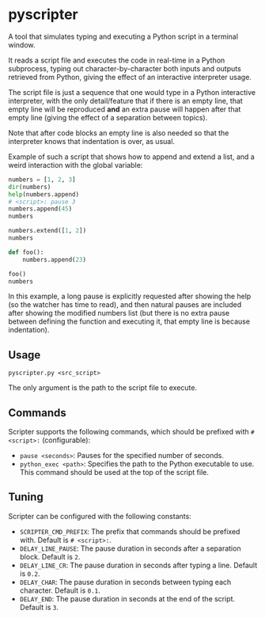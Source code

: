 # pyscripter

A tool that simulates typing and executing a Python script in a terminal window. 

It reads a script file and executes the code in real-time in a Python subprocess, typing out character-by-character both inputs and outputs retrieved from Python, giving the effect of an interactive interpreter usage.

The script file is just a sequence that one would type in a Python interactive interpreter, with the only detail/feature that if there is an empty line, that empty line will be reproduced **and** an extra pause will happen after that empty line (giving the effect of a separation between topics).

Note that after code blocks an empty line is also needed so that the interpreter knows that indentation is over, as usual.

Example of such a script that shows how to append and extend a list, and a weird interaction with the global variable:

```python
numbers = [1, 2, 3]
dir(numbers)
help(numbers.append)
# <script>: pause 3
numbers.append(45)
numbers

numbers.extend([1, 2])
numbers

def foo():
    numbers.append(23)

foo()
numbers
```

In this example, a long pause is explicitly requested after showing the help (so the watcher has time to read), and then natural pauses are included after showing the modified numbers list (but there is no extra pause between defining the function and executing it, that empty line is because indentation).


## Usage

`pyscripter.py <src_script>`

The only argument is the path to the script file to execute.


## Commands

Scripter supports the following commands, which should be prefixed with `# <script>:` (configurable):

- `pause <seconds>`: Pauses for the specified number of seconds.
- `python_exec <path>`: Specifies the path to the Python executable to use. This command should be used at the top of the script file.


## Tuning

Scripter can be configured with the following constants:

- `SCRIPTER_CMD_PREFIX`: The prefix that commands should be prefixed with. Default is `# <script>:`.
- `DELAY_LINE_PAUSE`: The pause duration in seconds after a separation block. Default is `2`.
- `DELAY_LINE_CR`: The pause duration in seconds after typing a line. Default is `0.2`.
- `DELAY_CHAR`: The pause duration in seconds between typing each character. Default is `0.1`.
- `DELAY_END`: The pause duration in seconds at the end of the script. Default is `3`.
